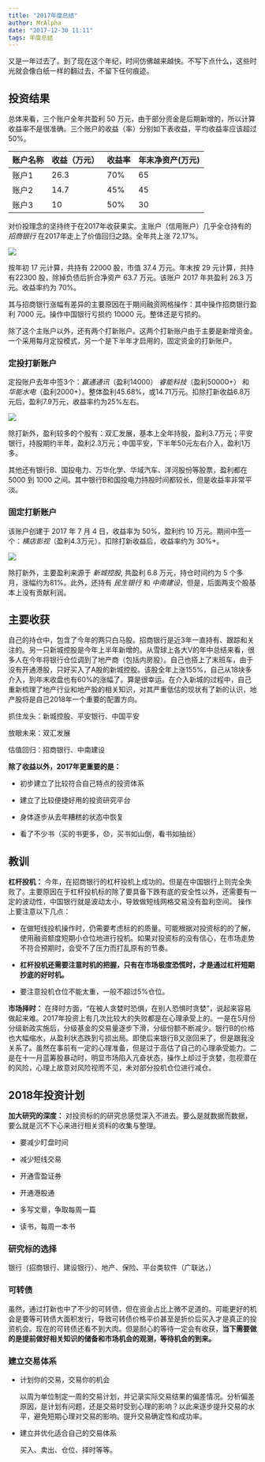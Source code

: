 ```yaml
---
title: "2017年度总结"
author: MrAlpha
date: "2017-12-30 11:11"
tags: 年度总结
---
```


又是一年过去了。到了现在这个年纪，时间仿佛越来越快。不写下点什么，这些时光就会像白纸一样的翻过去，不留下任何痕迹。

## 投资结果

总体来看，三个账户全年共盈利 50 万元，由于部分资金是后期新增的，所以计算收益率不是很准确。三个账户的收益（率）分别如下表收益，平均收益率应该超过 50%。

| 账户名称 | 收益（万元） | 收益率 | 年末净资产(万元) |
| -------- | ------------ | ------ | ---------------- |
| 账户1    | 26.3         | 70%    | 65               |
| 账户2    | 14.7         | 45%    | 45               |
| 账户3    | 10           | 50%    | 30               |

对价投理念的坚持终于在2017年收获果实。主账户（信用账户）几乎全仓持有的 $招商银行$ 在2017年走上了价值回归之路。全年共上涨 72.17%。

![](http://netimages.oss-cn-beijing.aliyuncs.com/2017-12-30_11-36-21.png)

按年初 17 元计算，共持有 22000 股，市值 37.4 万元。年末按 29 元计算，共持有22300 股，除掉负债后折合净资产 63.7 万元。该账户 2017 年共盈利 26.3 万元。收益率约为 70%。

其与招商银行涨幅有差异的主要原因在于期间融资网格操作：其中操作招商银行盈利 7000 元。操作中国银行亏损约 10000 元。整体还是亏损的。

除了这个主账户以外，还有两个打新账户。这两个打新账户由于主要是新增资金。一个采用每月定投模式，另一个是下半年才启用的，固定资金的打新账户。

### 定投打新账户

定投账户去年中签3个：$赢通通讯$（盈利14000） $睿能科技$（盈利50000+） 和 $华能水电$（盈利2000+）。整体盈利45.68%，或14.71万元。扣除打新收益6.8万元后，盈利7.9万元，收益率约为25%左右。

![](http://netimages.oss-cn-beijing.aliyuncs.com/IMG_0939.JPG)

除打新外，盈利较多的个股有：双汇发展，基本上全年持股，盈利3.7万元；平安银行，持股期约半年，盈利2.3万元；中国平安，下半年50元左右介入，盈利1万多。

其他还有银行B、国投电力、万华化学、华域汽车、洋河股份等股票，盈利都在 5000 到 1000 之间。其中银行B和国投电力持股时间都较长，但是收益率非常平淡。

### 固定打新账户

该账户创建于 2017 年 7 月 4 日，收益率为 50%，盈利约 10 万元。期间中签一个：$横店影视$（盈利4.3万元）。扣除打新收益后，收益率约为 30%+。

![](http://netimages.oss-cn-beijing.aliyuncs.com/20171230205247.jpg)

除打新外，主要盈利来源于 $新城控股$, 共盈利 6.8 万元，持仓时间约为 5 个多月，涨幅约为81%。此外，还持有 $民生银行$ 和 $中南建设$，但是，后面两支个股基本上没有贡献利润。

## 主要收获

自己的持仓中，包含了今年的两只白马股。招商银行是近3年一直持有、跟踪和关注的。另一只新城控股是今年上半年新增的。从雪球上各大V的年中总结来看，很多人在今年将银行仓位调到了地产商（包括内房股）。自己也搭上了末班车，由于没有开通港股，只好买入了A股的新城控股。该股全年上涨155%，自己从18块多介入，到年末收盘也有60%的涨幅了。算是很幸运。在介入新城的过程中，自己重新梳理了地产行业和地产股的相关知识，对其严重低估的现状有了新的认识，地产股将是自己2018年一个重要的配置方向。

抓住龙头：新城控股、平安银行、中国平安

放眼未来：双汇发展

估值回归：招商银行、中南建设

**除了收益以外，2017年更重要的是：**

- 初步建立了比较符合自己特点的投资体系

- 建立了比较便捷好用的投资研究平台

- 身体逐步从去年糟糕的状态中恢复

- 看了不少书（买的书更多，😞，买书如山倒，看书如抽丝）

## 教训

**杠杆投机：** 今年，在招商银行的杠杆投机上成功的。但是在中国银行上则完全失败了。主要原因在于杠杆投机标的除了要具备下跌有底的安全性以外，还需要有一定的波动性，中国银行就是波动太小，导致做短线网格交易没有盈利空间。
操作上要注意以下几点：

- 在做短线投机操作时，仍需要考虑标的的质量。可能根据对投资标的的了解，使用融资额度短期小仓位地进行投机。如果对投资标的没有信心，在市场走势不符合预期时，会受不了压力而打乱原有的节奏。

- **杠杆投机还需要注意时机的把握，只有在市场极度恐慌时，才是通过杠杆短期抄底的好时机。**

- 要注意投机仓位不能太重，一般不超过5%仓位。

**市场择时：** 在择时方面，“在被人贪婪时恐惧，在别人恐惧时贪婪”，说起来容易做起来难。2017年投资上有几次比较大的失败都是在心理承受上的。一是在5月份分级新政实施后，分级基金的交易量逐步下滑，分级份额不断减少。银行B的价格也大幅缩水，从盈利状态跌到亏损出局。即使后来银行B又涨回来了，但是跟我没关系了。虽然在事前有一定的心理准备，但是过于高估了自己的心理承受能力。二是在十一月蓝筹股暴动时，明显市场陷入亢奋状态，操作上却过于贪婪，忽视潜在的风险，心理上故意对风险视而不见，未对部分投机仓位进行减仓。


## 2018年投资计划

**加大研究的深度：** 对投资标的的研究总感觉深入不进去。要么是就数据而数据，要么就是沉不下心来进行相关资料的收集与整理。

- 要减少盯盘时间

- 减少短线交易

- 开通雪盈证券

- 开通港股通

- 多写文章，争取每周一篇

- 读书，每周一本书

### 研究标的选择

银行（招商银行、建设银行）、地产、保险、平台类软件（广联达，）

### 可转债

虽然，通过打新也中了不少的可转债，但在资金占比上微不足道的。可能更好的机会是要等可转债大面积发行，导致可转债价格平价甚至是折价后买入才是真正的投资机会。现在的可转债还看不到大肉。但是耐心的等待一定会有收获，**当下需要做的是提前做好相关知识的储备和市场机会的观测，等待机会的到来。**

### 建立交易体系

- 计划你的交易，交易你的机会

  以周为单位制定一周的交易计划，并记录实际交易结果的偏差情况。分析偏差原因，是计划有问题，还是交易时受到心理的影响？以此来逐步提升交易的水平，避免短期心理对交易的影响。提升交易确定性和成功率。

- 建立并优化适合自己的交易体系

  买入、卖出、仓位、择时等等。
